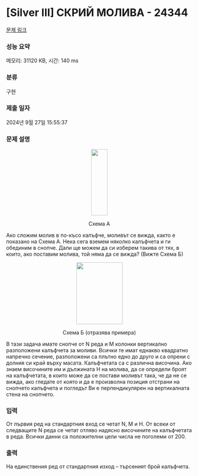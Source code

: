 # [Silver III] СКРИЙ МОЛИВА - 24344 

[문제 링크](https://www.acmicpc.net/problem/24344) 

### 성능 요약

메모리: 31120 KB, 시간: 140 ms

### 분류

구현

### 제출 일자

2024년 9월 27일 15:55:37

### 문제 설명

<p style="text-align: center;"><img alt="" src="https://upload.acmicpc.net/e0f2d203-6119-4643-a17c-3ec439ecdfc5/-/preview/" style="width: 44px; height: 179px;"></p>

<p style="text-align: center;">Схема А</p>

<p>Ако сложим молив в по-късо калъфче, моливът се вижда, както е показано на Схема А. Нека сега вземем няколко калъфчета и ги обединим в снопче. Дали ще можем да си изберем такива от тях, в които, ако поставим молива, той няма да се вижда? (Вижте Схема Б)</p>

<p style="text-align: center;"><img alt="" src="" style="width: 125px; height: 167px;"></p>

<p style="text-align: center;">Схема Б (отразява примера)</p>

<p>В тази задача имате снопче от N реда и M колонки вертикално разположени калъфчета за моливи. Всички те имат еднакво квадратно напречно сечение, разположени са плътно едно до друго и са опрени с долния си край върху масата. Калъфчетата са с различна височина. Ако знаем височините им и дължината H на молива, да се определи броят на калъфчетата, в които може да се постави моливът така, че да не се вижда, ако гледате от която и да е произволна позиция отстрани на снопчето калъфчета и погледът Ви е перпендикулярен на вертикалната стена на снопчето.</p>

### 입력 

 <p>От първия ред на стандартния вход се четат N, M и H. От всеки от следващите N реда се четат отляво надясно височините на калъфчетата в реда. Всички данни са положителни цели числа не поголеми от 200.</p>

### 출력 

 <p>На единствения ред от стандартния изход – търсеният брой калъфчета.</p>

